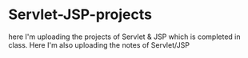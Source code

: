 # Servlet-JSP-projects
here I'm uploading the projects of Servlet &amp; JSP which is completed in class. Here I'm also uploading the notes of Servlet/JSP
